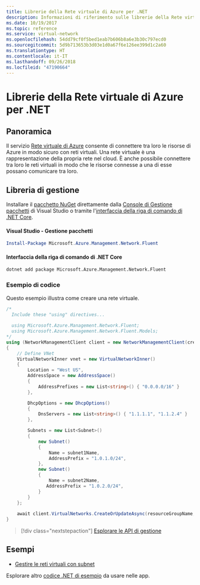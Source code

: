 ```yaml
---
title: Librerie della Rete virtuale di Azure per .NET
description: Informazioni di riferimento sulle librerie della Rete virtuale di Azure per .NET
ms.date: 10/19/2017
ms.topic: reference
ms.service: virtual-network
ms.openlocfilehash: 54dd79cf0f5bed1eab7b606b8a6e3b30c797ecd0
ms.sourcegitcommit: 5d9b713653b3d03e1d0a67f6e126ee399d1c2a60
ms.translationtype: HT
ms.contentlocale: it-IT
ms.lasthandoff: 09/26/2018
ms.locfileid: "47190664"
---
```

# <a name="azure-virtual-network-libraries-for-net"></a>Librerie della Rete virtuale di Azure per .NET

## <a name="overview"></a>Panoramica
Il servizio [Rete virtuale di Azure](/azure/virtual-network/virtual-networks-overview) consente di connettere tra loro le risorse di Azure in modo sicuro con reti virtuali. Una rete virtuale è una rappresentazione della propria rete nel cloud. È anche possibile connettere tra loro le reti virtuali in modo che le risorse connesse a una di esse possano comunicare tra loro. 

## <a name="management-library"></a>Libreria di gestione

Installare il [pacchetto NuGet](https://www.nuget.org/packages/Microsoft.Azure.Management.Network.Fluent) direttamente dalla [Console di Gestione pacchetti][PackageManager] di Visual Studio o tramite l'[interfaccia della riga di comando di .NET Core][DotNetCLI].

#### <a name="visual-studio-package-manager"></a>Visual Studio - Gestione pacchetti

```powershell
Install-Package Microsoft.Azure.Management.Network.Fluent
```

#### <a name="net-core-cli"></a>Interfaccia della riga di comando di .NET Core

```bash
dotnet add package Microsoft.Azure.Management.Network.Fluent
```

### <a name="code-example"></a>Esempio di codice
Questo esempio illustra come creare una rete virtuale.

```csharp
/* 
  Include these "using" directives...
  
  using Microsoft.Azure.Management.Network.Fluent;
  using Microsoft.Azure.Management.Network.Fluent.Models;
*/
using (NetworkManagementClient client = new NetworkManagementClient(credentials))
{
    // Define VNet
    VirtualNetworkInner vnet = new VirtualNetworkInner()
    {
        Location = "West US",
        AddressSpace = new AddressSpace()
        {
            AddressPrefixes = new List<string>() { "0.0.0.0/16" }
        },

        DhcpOptions = new DhcpOptions()
        {
            DnsServers = new List<string>() { "1.1.1.1", "1.1.2.4" }
        },

        Subnets = new List<Subnet>()
        {
            new Subnet()
            {
                Name = subnet1Name,
                AddressPrefix = "1.0.1.0/24",
            },
            new Subnet()
            {
                Name = subnet2Name,
               AddressPrefix = "1.0.2.0/24",
            }
        }
    };
    
    await client.VirtualNetworks.CreateOrUpdateAsync(resourceGroupName, vNetName, vnet);
}

```

> [!div class="nextstepaction"]
> [Esplorare le API di gestione](/dotnet/api/overview/azure/network/management)

## <a name="samples"></a>Esempi
- [Gestire le reti virtuali con subnet](https://github.com/Azure-Samples/network-dotnet-manage-virtual-network)

Esplorare altro [codice .NET di esempio](https://azure.microsoft.com/resources/samples/?platform=dotnet) da usare nelle app.


[PackageManager]: https://docs.microsoft.com/nuget/tools/package-manager-console 
[DotNetCLI]: https://docs.microsoft.com/dotnet/core/tools/dotnet-add-package 

